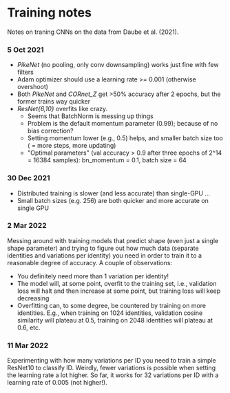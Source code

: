 # Training notes

Notes on traning CNNs on the data from Daube et al. (2021).

### 5 Oct 2021

* *PikeNet* (no pooling, only conv downsampling) works just fine with few filters
* Adam optimizer should use a learning rate >= 0.001 (otherwise overshoot)
* Both *PikeNet* and *CORnet_Z* get >50% accuracy after 2 epochs, but the former trains way quicker
* *ResNet{6,10}* overfits like crazy.
  * Seems that BatchNorm is messing up things
  * Problem is the default momentum parameter (0.99); because of no bias correction?
  * Setting momentum lower (e.g., 0.5) helps, and smaller batch size too ( = more steps, more updating)
  * "Optimal parameters" (val accuracy > 0.9 after three epochs of 2^14 = 16384 samples): bn_momentum = 0.1, batch size = 64

### 30 Dec 2021

* Distributed training is slower (and less accurate) than single-GPU ...
* Small batch sizes (e.g. 256) are both quicker and more accurate on single GPU

### 2 Mar 2022
Messing around with training models that predict shape (even just a single shape parameter) and trying to figure out how much data (separate identities and variations per identity) you need in order to train it to a reasonable degree of accuracy. A couple of observations:

* You definitely need more than 1 variation per identity!
* The model will, at some point, overfit to the training set, i.e., validation loss will halt and then increase at some point, but training loss will keep decreasing
* Overfitting can, to some degree, be countered by training on more identities. E.g., when training on 1024 identities, validation cosine similarity will plateau at 0.5, training on 2048 identities will plateau at 0.6, etc. 

### 11 Mar 2022
Experimenting with how many variations per ID you need to train a simple ResNet10 to classify ID. Weirdly, fewer variations is possible when setting the learning rate a lot higher. So far, it works for 32 variations per ID with a learning rate of 0.005 (not higher!).